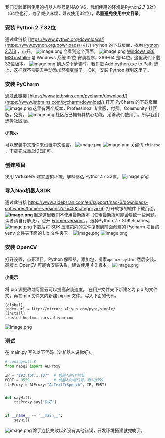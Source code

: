 我们实验室所使用的机器人型号是NAO V6，我们使用的环境是Python2.7 32位（64位也行，为了减少麻烦，建议使用32位），**尽量避免使用中文目录**。
### 安装 Python 2.7 32位
通过此链接 [https://www.python.org/downloads/](https://www.python.org/downloads/) 打开 Python 的下载页面，找到 
[Python 2.7.18](https://www.python.org/downloads/release/python-2718/)
，点开。
![image.png](https://cdn.nlark.com/yuque/0/2021/png/12357682/1617025695782-ffdef18c-4d20-4594-b7f3-698f39529d6e.png#align=left&display=inline&height=321&margin=%5Bobject%20Object%5D&name=image.png&originHeight=642&originWidth=1543&size=100955&status=done&style=none&width=771.5)
会看到这个页面。
![image.png](https://cdn.nlark.com/yuque/0/2021/png/12357682/1617025790324-0454a8fc-0970-431b-b2d6-141e0e84ee95.png#align=left&display=inline&height=381&margin=%5Bobject%20Object%5D&name=image.png&originHeight=761&originWidth=1504&size=139314&status=done&style=none&width=752)
[Windows x86 MSI installer](https://www.python.org/ftp/python/2.7.18/python-2.7.18.msi) 是 Windows 系统 32位 安装程序，X86-64 是64位。这里我们下载32位版本。
![image.png](https://cdn.nlark.com/yuque/0/2021/png/12357682/1617026475293-967f8392-35c2-4bad-9b55-8ffde9878abc.png#align=left&display=inline&height=267&margin=%5Bobject%20Object%5D&name=image.png&originHeight=533&originWidth=618&size=108579&status=done&style=none&width=309)
到达这个步骤时，我们把 Add python.exe to Path 选上，这样就不需要去手动添加环境变量了。
OK， 安装 Python 就到这里了。
### 安装 PyCharm
通过此链接 [https://www.jetbrains.com/pycharm/download/](https://www.jetbrains.com/pycharm/download/) 打开 PyCharm 的下载页面
![image.png](https://cdn.nlark.com/yuque/0/2021/png/12357682/1617027243511-1cfee837-5f74-461d-8de2-56d8412ca9ae.png#align=left&display=inline&height=278&margin=%5Bobject%20Object%5D&name=image.png&originHeight=556&originWidth=1448&size=73871&status=done&style=none&width=724)
这里有两个版本，Professinoal 专业版，付费。Community 社区版，免费。
![image.png](https://cdn.nlark.com/yuque/0/2021/png/12357682/1617027387560-5ab46348-92de-4275-8917-cedbebad18c6.png#align=left&display=inline&height=402&margin=%5Bobject%20Object%5D&name=image.png&originHeight=803&originWidth=1011&size=43215&status=done&style=none&width=505.5)
社区版已拥有其核心功能，足够我们使用了。所以我们选择社区版。
#### 小提示
可以安装中文插件来设置中文语言。
![image.png](https://cdn.nlark.com/yuque/0/2021/png/12357682/1617027714397-2cf5a9ae-aeb5-4668-91b1-e5ad3f529a27.png#align=left&display=inline&height=430&margin=%5Bobject%20Object%5D&name=image.png&originHeight=859&originWidth=702&size=252490&status=done&style=none&width=351)
![image.png](https://cdn.nlark.com/yuque/0/2021/png/12357682/1617081174269-3c5e9896-5c30-4ef2-8b77-dafd2de55c9e.png#align=left&display=inline&height=210&margin=%5Bobject%20Object%5D&name=image.png&originHeight=420&originWidth=726&size=30415&status=done&style=none&width=363)
关键词 `chinese` ，下载完成重启IDE即可。
### 创建项目
使用 Virtualenv 建立虚拟环境，解释器选 Python2.7 32位。
![image.png](https://cdn.nlark.com/yuque/0/2021/png/12357682/1617081301346-a88d3eb6-b944-4344-adb7-e974d81de266.png#align=left&display=inline&height=305&margin=%5Bobject%20Object%5D&name=image.png&originHeight=609&originWidth=999&size=67382&status=done&style=none&width=499.5)
### 导入Nao机器人SDK
通过此链接 https://www.aldebaran.com/en/support/nao-6/downloads-softwares/former-versions?os=45&category=76) 打开软银的软件下载页面。
**![image.png](https://cdn.nlark.com/yuque/0/2021/png/12357682/1617089308886-d2057019-a3e3-4b67-8378-fa609e6b264a.png#align=left&display=inline&height=415&margin=%5Bobject%20Object%5D&name=image.png&originHeight=829&originWidth=1894&size=76776&status=done&style=none&width=947)**
但是这里我们不使用最新版本（使用最新版可能会导致一些问题，读者请自行解决），点开 
[Former versions](https://www.softbankrobotics.com/emea/en/support/nao-6/downloads-softwares/former-versions?os=45&category=76)
。选择Python 2.7 SDK Binaries。
![image.png](https://cdn.nlark.com/yuque/0/2021/png/12357682/1617089494544-e42ad2d8-7afb-4473-834e-759f6c680ba1.png#align=left&display=inline&height=388&margin=%5Bobject%20Object%5D&name=image.png&originHeight=775&originWidth=1850&size=78592&status=done&style=none&width=925)
下载后将 SDK 压缩包内的文件复制到前面创建的 Pycharm 项目的 venv 文件夹下面的 Lib 文件夹下。
![image.png](https://cdn.nlark.com/yuque/0/2021/png/12357682/1617090654682-9b4ace7e-b77e-41cd-9e8c-55df9086b9ba.png#align=left&display=inline&height=360&margin=%5Bobject%20Object%5D&name=image.png&originHeight=719&originWidth=553&size=58786&status=done&style=none&width=276.5)
![image.png](https://cdn.nlark.com/yuque/0/2021/png/12357682/1617089626315-c7343ccc-ea4e-4cf5-b4f9-2297c3e6c3d1.png#align=left&display=inline&height=488&margin=%5Bobject%20Object%5D&name=image.png&originHeight=976&originWidth=1780&size=593924&status=done&style=none&width=890)
### 安装 OpenCV 
打开设置，点开项目，Python 解释器，添加包，搜索`opencv-python` 然后安装。高版本 OpenCV 可能会安装失败，建议使用 4.0 版本。
![image.png](https://cdn.nlark.com/yuque/0/2021/png/12357682/1617084587196-b3b18679-1612-48b5-afcd-01347d160c8c.png#align=left&display=inline&height=521&margin=%5Bobject%20Object%5D&name=image.png&originHeight=1042&originWidth=1920&size=183059&status=done&style=none&width=960)
#### 小提示
将 pip 源更改为阿里云可以提高安装速度。
在用户文件夹下新建名为 pip 的文件夹，再在 pip 文件夹内新建 pip.ini 文件。写入下面的代码。
```
[global]  
index-url = http://mirrors.aliyun.com/pypi/simple/
[install]  
trusted-host=mirrors.aliyun.com
```
![image.png](https://cdn.nlark.com/yuque/0/2021/png/12357682/1617085328868-fcdd169e-9e2c-4fb6-a056-b2e12378f116.png#align=left&display=inline&height=184&margin=%5Bobject%20Object%5D&name=image.png&originHeight=368&originWidth=1342&size=28800&status=done&style=none&width=671)
### 测试
在 main.py 写入以下代码（让机器人说你好）。


```python
# coding=utf-8
from naoqi import ALProxy

IP = "192.168.1.107"  # 机器人的IP地址
PORT = 9559           # 机器人的端口号，默认9559
ttsProxy = ALProxy("ALTextToSpeech", IP, PORT)


def sayHi():
    ttsProxy.say("你好")


if __name__ == '__main__':
    sayHi()

```
![image.png](https://cdn.nlark.com/yuque/0/2021/png/12357682/1617090550078-3c661a13-96b3-4c39-876f-4d11b9869529.png#align=left&display=inline&height=521&margin=%5Bobject%20Object%5D&name=image.png&originHeight=1042&originWidth=1920&size=218508&status=done&style=none&width=960)
除了连接失败以外没有其他错误，开发环境搭建就完成了。




